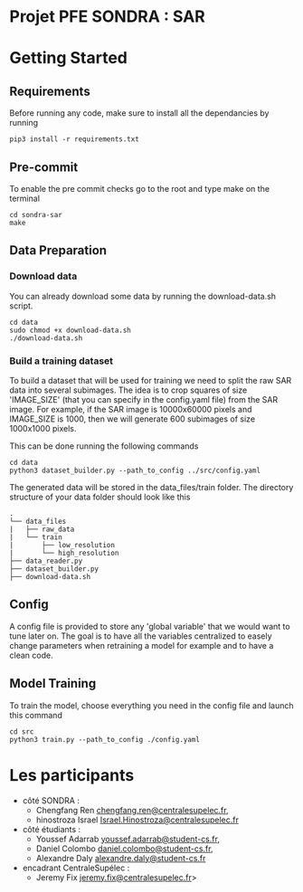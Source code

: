 # Projet PFE SONDRA : SAR

# Getting Started

## Requirements

Before running any code, make sure to install all the dependancies by running
```
pip3 install -r requirements.txt
```

## Pre-commit

To enable the pre commit checks go to the root and type make on the terminal
```
cd sondra-sar
make
```


## Data Preparation

### Download data
You can already download some data by running the download-data.sh script.
```
cd data
sudo chmod +x download-data.sh
./download-data.sh
```

### Build a training dataset

To build a dataset that will be used for training we need to split the raw SAR data into several subimages.
The idea is to crop squares of size 'IMAGE_SIZE' (that you can specify in the config.yaml file) from the SAR image.
For example, if the SAR image is 10000x60000 pixels and IMAGE_SIZE is 1000, then we will generate 600 subimages of size 1000x1000 pixels.

This can be done running the following commands
```
cd data
python3 dataset_builder.py --path_to_config ../src/config.yaml
```

The generated data will be stored in the data_files/train folder.
The directory structure of your data folder should look like this
```
.
└── data_files
|   ├── raw_data
|   └── train
|       ├── low_resolution
|       └── high_resolution
├── data_reader.py
├── dataset_builder.py
├── download-data.sh
```

## Config

A config file is provided to store any 'global variable' that we would want to tune later on.
The goal is to have all the variables centralized to easely change parameters when retraining a model for example and to have a clean code.

## Model Training
To train the model, choose everything you need in the config file and launch this command
```
cd src
python3 train.py --path_to_config ./config.yaml
```

# Les participants

- côté SONDRA :
    - Chengfang Ren <chengfang.ren@centralesupelec.fr>,
    - hinostroza Israel <Israel.Hinostroza@centralesupelec.fr>
- côté étudiants :
    - Youssef Adarrab <youssef.adarrab@student-cs.fr>,
    - Daniel Colombo <daniel.colombo@student-cs.fr>,
    - Alexandre Daly <alexandre.daly@student-cs.fr>
- encadrant CentraleSupélec :
    - Jeremy Fix jeremy.fix@centralesupelec.fr>
